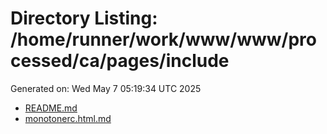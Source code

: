 # Directory Listing: /home/runner/work/www/www/processed/ca/pages/include
Generated on: Wed May  7 05:19:34 UTC 2025

- [README.md](README.md)
- [monotonerc.html.md](monotonerc.html.md)
